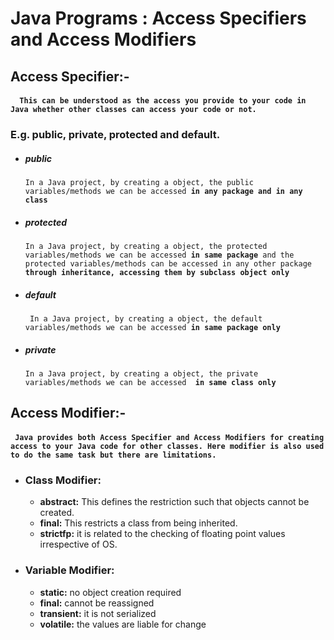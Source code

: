 # Java Programs :  Access Specifiers and Access Modifiers

## Access Specifier:- 
#### ```  This can be understood as the access you provide to your code in Java whether other classes can access your code or not.```

### E.g. public, private, protected and default.

* ##### public 
	<code>In a Java project, by creating a object, the public variables/methods  we can be accessed <b>in any package and in any class</b> </code>
* ##### protected 
	<code>In a Java project, by creating a object, the protected variables/methods we can be accessed <b>in same package</b> and the protected variables/methods can be accessed in any other package  <b>through inheritance, accessing them by subclass object only</b> </code>
* ##### default 
	<code> In a Java project, by creating a object, the default  variables/methods we can be accessed <b>in same package only </b> </code>
* ##### private 
	<code>In a Java project, by creating a object, the private variables/methods we can be accessed <b> in same class only </b> </code>

## Access Modifier:- 
#### ````  Java provides both Access Specifier and Access Modifiers for creating access to your Java code for other classes. Here modifier is also used to do the same task but there are limitations. ````

* ### Class Modifier:
	*  **abstract:** This defines the restriction such that objects cannot be created.
	*  **final:** This restricts a class from being inherited.
	*  **strictfp:** it is related to the checking of floating point values irrespective of OS.
		
* ### Variable Modifier:
	* **static:** no object creation required
	* **final:** cannot be reassigned
	* **transient:** it is not serialized
	* **volatile:** the values are liable for change
